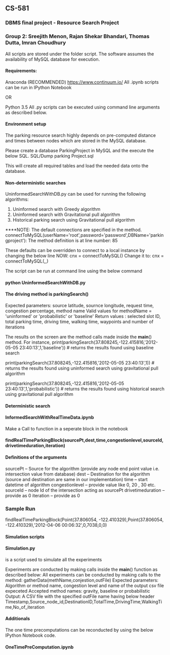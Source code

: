 ## CS-581
### DBMS final project - Resource Search Project

### Group 2: Sreejith Menon, Rajan Shekar Bhandari, Thomas Dutta, Imran Choudhury

All scripts are stored under the folder script. The software assumes the availability of MySQL database for execution.


#### Requirements:

Anaconda (RECOMMENDED)
https://www.continuum.io/
All .ipynb scripts can be run in IPython Notebook

OR 

Python 3.5
All .py scripts can be executed using command line arguments as described below.

#### Environment setup
The parking resource search highly depends on pre-computed distance and times between nodes which are stored in the MySQL database.

Please create a database ParkingProject in MySQL and the execute the below SQL.
SQL/Dump parking Project.sql

This will create all required tables and load the needed data onto the database.

#### Non-deterministic searches
UninformedSearchWithDB.py 
can be used for running the following algorithms: 
1. Uninformed search with Greedy algorithm 
2. Uninformed search with Gravitational pull algorithm
3. Historical parking search using Gravitational pull algorithm

****NOTE: The default connections are specified in the method.
connectToMySQL(userName='root',password='password',DBName='parkingproject'):
The method definition is at line number: 85

These defaults can be overridden to connect to a local instance by changing the below line
NOW: cnx = connectToMySQL()
Change it to: cnx = connectToMySQL(<user>,<password>,<dbname>)

The script can be run at command line using the below command
#### python UninformedSearchWithDB.py

#### The driving method is parkingSearch()
Expected parameters: source latitude, sournce longitude, request time, congestion percentage, method name
Valid values for methodName = 'uninformed' or 'probabilistic' or 'baseline' 
Return values : selected slot ID, total parking time, driving time, walking time, waypoints and number of iterations

The results on the screen are the method calls made inside the __main__() method.
For instance,
print(parkingSearch(37.808245,-122.415816,'2012-05-05 23:40:13',1,'baseline'))  # returns the results found using baseline search

print(parkingSearch(37.808245,-122.415816,'2012-05-05 23:40:13',1))  # returns the results found using uninformed search using gravitational pull algorithm

print(parkingSearch(37.808245,-122.415816,'2012-05-05 23:40:13',1,'probabilistic'))  # returns the results found using historical search using gravitational pull algorithm

#### Deterministic search
#### InformedSearchWithRealTimeData.ipynb

Make a Call to function in a seperate block in the notebook
#### findRealTimeParkingBlock(sourcePt,dest,time,congestionlevel,sourceId,drivetimeduration,iteration)

#### Definitions of the arguments
sourcePt – Source for the algorithm (provide any node end point value i.e. intersection value from database)
dest – Destination for the algorithm (source and destination are same in our implementation)
time – start datetime of algorithm
congestionlevel – provide value like 0, 20 , 30 etc.
sourceId – node Id of the intersection acting as sourcePt
drivetimeduration – provide as 0
iteration – provide as 0 

### Sample Run
findRealTimeParkingBlock(Point(37.806054, -122.410329),Point(37.806054, -122.410329),'2012-04-06 00:06:32',0,7038,0,0)


#### Simulation scripts
#### Simulation.py 
is a script used to simulate all the experiments

Experiments are conducted by making calls inside the __main__() function as described below:
All experiments can be conducted by making calls to the method:
gatherData(methName,conjestion,outFile)
Expected parameters: Algorithm or method name, congestion level and name of the output csv file expeceted
Accepted method names: gravity, baseline or probabilistic
Output: A CSV file with the specified outFile name having below header
Timestamp,Source_node_id,DestinationID,TotalTime,DrivingTime,WalkingTime,No_of_iteration

#### Additionals
The one time precomputations can be reconducted by using the below IPython Notebook code.
#### OneTimePreComputation.ipynb
